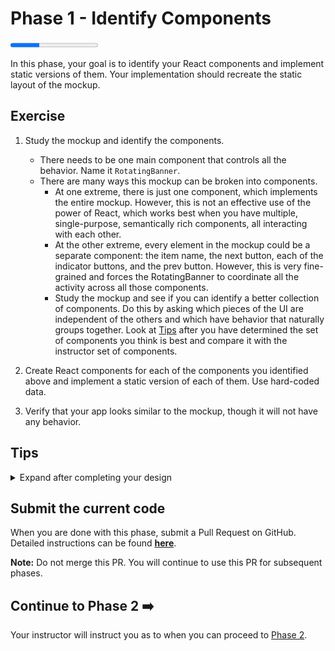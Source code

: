 # Phase 1 - Identify Components

<progress value="1" max="3"></progress>

In this phase, your goal is to identify your React components and implement static versions of them. Your implementation should recreate the static layout of the mockup.

## Exercise

1. Study the mockup and identify the components.

   - There needs to be one main component that controls all the behavior. Name it `RotatingBanner`.
   - There are many ways this mockup can be broken into components.
     - At one extreme, there is just one component, which implements the entire mockup. However, this is not an effective use of the power of React, which works best when you have multiple, single-purpose, semantically rich components, all interacting with each other.
     - At the other extreme, every element in the mockup could be a separate component: the item name, the next button, each of the indicator buttons, and the prev button. However, this is very fine-grained and forces the RotatingBanner to coordinate all the activity across all those components.
     - Study the mockup and see if you can identify a better collection of components. Do this by asking which pieces of the UI are independent of the others and which have behavior that naturally groups together. Look at [Tips](#tips) after you have determined the set of components you think is best and compare it with the instructor set of components.

1. Create React components for each of the components you identified above and implement a static version of each of them. Use hard-coded data.
1. Verify that your app looks similar to the mockup, though it will not have any behavior.

## Tips

<details>
  <summary>Expand after completing your design</summary>

Although other breakdowns are possible, a logical breakdown has 5 components:

- The main component, `RotatingBanner`

- The `Banner` component that displays the name of the current item

- The `NextButton` component that renders a "Next" button for cycling to the next item

- The `PrevButton` component that renders a "Prev" button for cycling to the previous item

- The `Indicators` component that renders a list of buttons, each displaying an index, for cycling to a specific item; the current item will be highlighted

These components will be used in the remaining phases.

</details>

## Submit the current code

When you are done with this phase, submit a Pull Request on GitHub. Detailed instructions can be found [**here**](../../guides/submitting-your-solution).

**Note:** Do not merge this PR. You will continue to use this PR for subsequent phases.

## Continue to Phase 2 ➡️

Your instructor will instruct you as to when you can proceed to [Phase 2](../phase2/).
